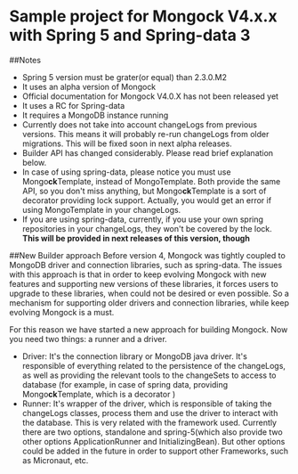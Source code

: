 
# Sample project for Mongock V4.x.x with Spring 5 and Spring-data 3

##Notes
* Spring 5 version must be grater(or equal) than 2.3.0.M2
* It uses an alpha version of Mongock
* Official documentation for Mongock V4.0.X has not been released yet
* It uses a RC for Spring-data
* It requires a MongoDB instance running
* Currently does not take into account changeLogs from previous versions. 
This means it will probably re-run changeLogs from older migrations. 
This will be fixed soon in next alpha releases.
* Builder API has changed considerably. Please read brief explanation below.
* In case of using spring-data, please notice you must use Mongo**ck**Template, instead of MongoTemplate.
Both provide the same API, so you don't miss anything, but Mongo**ck**Template is a sort of decorator providing 
lock support. Actually, you would get an error if using MongoTemplate in your changeLogs.
* If you are using spring-data, currently, if you use your own spring repositories in your changeLogs,
they won't be covered by the lock. **This will be provided in next releases of this version, though**


##New Builder approach
Before version 4, Mongock was tightly coupled to MongoDB driver and connection libraries, such as spring-data.
The issues with this approach is that in order to keep evolving Mongock with new features and supporting new versions
of these libraries, it forces users to upgrade to these libraries, when could not be desired or even possible.
So a mechanism for supporting older drivers and connection libraries, while keep evolving Mongock is a must.

For this reason we have started a new approach for building Mongock. Now you need two things: a runner and a driver.
* Driver: It's the connection library or MongoDB java driver. It's responsible of everything related to the persistence 
of the changeLogs, as well as  providing the relevant tools to the changeSets to access to database
(for example, in case of spring data, providing Mongo**ck**Template, which is a decorator )
* Runner: It's wrapper of the driver, which is responsible of taking the changeLogs classes, process them and use
the driver to interact with the database. This is very related with the framework used. Currently there are two options, 
standalone and spring-5(which also provide two other options ApplicationRunner and InitializingBean). But other options 
could be added in the future in order to support other Frameworks, such as Micronaut, etc.





